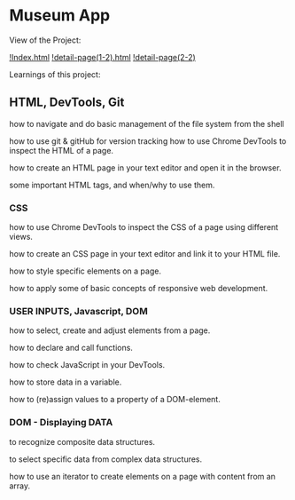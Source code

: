 # Museum App

View of the Project:

[!Index.html](https://github.com/coderHook/museum-app/blob/master/images/readme/index.png)
[!detail-page(1-2).html](https://github.com/coderHook/museum-app/blob/master/images/readme/detail1.png)
[!detail-page(2-2)](https://github.com/coderHook/museum-app/blob/master/images/readme/detail2.png)

Learnings of this project:

## HTML, DevTools, Git
how to navigate and do basic management of the file system from the shell

how to use git & gitHub for version tracking
how to use Chrome DevTools to inspect the HTML of a page.

how to create an HTML page in your text editor and open it in the browser.

some important HTML tags, and when/why to use them.


### CSS
how to use Chrome DevTools to inspect the CSS of a page using different views.

how to create an CSS page in your text editor and link it to your HTML file.

how to style specific elements on a page.

how to apply some of basic concepts of responsive web development.

### USER INPUTS, Javascript, DOM
how to select, create and adjust elements from a page.

how to declare and call functions.

how to check JavaScript in your DevTools.

how to store data in a variable.

how to (re)assign values to a property of a DOM-element.

### DOM - Displaying DATA
to recognize composite data structures.

to select specific data from complex data structures.

how to use an iterator to create elements on a page with content from an array.
